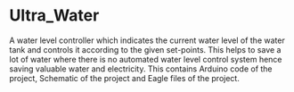 # Ultra_Water

A water level controller which indicates the current water level of the water tank and controls it according to the given set-points. This helps to save a lot of water where there is no automated water level control system hence saving valuable water and electricity.
 This contains Arduino code of the project, Schematic of the project and Eagle files of the project.

